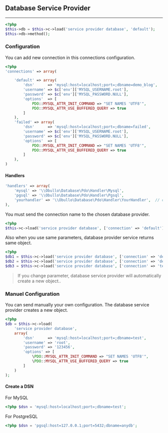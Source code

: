 
## Database Service Provider

-----

```php
<?php
$this->db = $this->c->load('service provider database', 'default');
$this->db->method();
```

### Configuration

You can add new connection in this connections configuration.

```php
<?php
'connections' => array(

    'default' => array(
        'dsn'      => 'mysql:host=localhost;port=;dbname=demo_blog',
        'username' => $c['env']['MYSQL_USERNAME.root'],
        'password' => $c['env']['MYSQL_PASSWORD.NULL'],
        'options'  => [
            PDO::MYSQL_ATTR_INIT_COMMAND => "SET NAMES 'UTF8'",
            PDO::MYSQL_ATTR_USE_BUFFERED_QUERY => true
        ]
    ),
    'failed' => array(
        'dsn'      => 'mysql:host=localhost;port=;dbname=failed',
        'username' => $c['env']['MYSQL_USERNAME.root'],
        'password' => $c['env']['MYSQL_PASSWORD.NULL'],
        'options'  => [
            PDO::MYSQL_ATTR_INIT_COMMAND => "SET NAMES 'UTF8'",
            PDO::MYSQL_ATTR_USE_BUFFERED_QUERY => true
        ]
    ),
)
```

#### Handlers

```php
'handlers' => array(
    'mysql' => '\\Obullo\Database\Pdo\Handler\Mysql',
    'pgsql' => '\\Obullo\Database\Pdo\Handler\Pgsql',
    'yourhandler' => '\\Obullo\Database\Pdo\Handler\YourHandler',  // create your own using Cache/Handler/HandlerInterface.php
),
```

You must send the connection name to the chosen database provider.

```php
<?php
$this->c->load('service provider database', ['connection' => 'default']);
```
Also when you use same parameters, database provider service returns same object.

```php
<?php
$db1 = $this->c->load('service provider database', ['connection' => 'default']); // Creates a new object ($db1)
$db2 = $this->c->load('service provider database', ['connection' => 'default']); // Returns same object ($db1)
$db3 = $this->c->load('service provider database', ['connection' => 'test']);	 // Creates a new object
```
<blockquote>If you change parameter, database service provider will automatically create a new object..</blockquote>

### Manuel Configuration

You can send manually your own configuration. The database service provider creates a new object.

```php
<?php
$db = $this->c->load(
    'service provider database',
    array(
        'dsn'      => 'mysql:host=localhost;port=;dbname=test',
        'username' => 'root',
        'password' => '123456',
        'options' => [
            \PDO::MYSQL_ATTR_INIT_COMMAND => "SET NAMES 'UTF8'",
            \PDO::MYSQL_ATTR_USE_BUFFERED_QUERY => true
        ]
    )
);
```

#### Create a DSN

For MySQL

```php
<?php $dsn = 'mysql:host=localhost;port=;dbname=test';
```

For PostgreSQL

```php
<?php $dsn = 'pgsql:host=127.0.0.1;port=5432;dbname=anydb';
```
